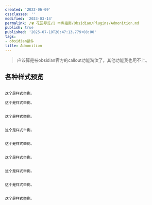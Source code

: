 ```yaml
---
created: '2022-06-09'
cssclasses: ''
modified: '2023-03-14'
permalink: /🍀 花园导览/🧰 本库指南/Obsidian/Plugins/Admonition.md
publish: true
published: '2025-07-10T20:47:13.779+08:00'
tags:
- obsidian插件
title: Admonition
---
```

> 应该算是被obsidian官方的callout功能淘汰了，其他功能我也用不上。

## 各种样式预览

```ad-quote

这个是样式举例。

```

```ad-seealso
这个是样式举例。
```

```ad-summary

这个是样式举例。

```

```ad-info

这个是样式举例。

```

```ad-tip

这个是样式举例。

```

```ad-success

这个是样式举例。

```

```ad-help

这个是样式举例。

```

```ad-danger

这个是样式举例。

```

```ad-example

这个是样式举例。

```